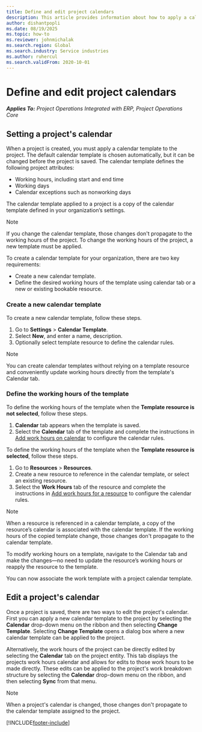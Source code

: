 ```yaml
---
title: Define and edit project calendars
description: This article provides information about how to apply a calendar template to a project to track the project schedule.
author: dishantpopli
ms.date: 08/19/2025
ms.topic: how-to
ms.reviewer: johnmichalak
ms.search.region: Global
ms.search.industry: Service industries
ms.author: ruhercul
ms.search.validFrom: 2020-10-01
---
```


# Define and edit project calendars

_**Applies To:** Project Operations Integrated with ERP, Project Operations Core_

## Setting a project's calendar

When a project is created, you must apply a calendar template to the project. The default calendar template is chosen automatically, but it can be changed before the project is saved. The calendar template defines the following project attributes:

- Working hours, including start and end time
- Working days
- Calendar exceptions such as nonworking days

The calendar template applied to a project is a copy of the calendar template defined in your organization’s settings.

> [!NOTE]
> If you change the calendar template, those changes don't propagate to the working hours of the project. To change the working hours of the project, a new template must be applied.

To create a calendar template for your organization, there are two key requirements:

- Create a new calendar template.
- Define the desired working hours of the template using calendar tab or a new or existing bookable resource.

### Create a new calendar template

To create a new calendar template, follow these steps.

1. Go to **Settings** \> **Calendar Template**.
1. Select **New**, and enter a name, description.
1. Optionally select template resource to define the calendar rules.

> [!NOTE]
> You can create calendar templates without relying on a template resource and conveniently update working hours directly from the template's Calendar tab.

### Define the working hours of the template

To define the working hours of the template when the **Template resource is not selected**, follow these steps.

1. **Calendar** tab appears when the template is saved.
1. Select the **Calendar** tab of the template and complete the instructions in [Add work hours on calendar](/dynamics365/field-service/set-work-hours-resource) to configure the calendar rules.

To define the working hours of the template when the **Template resource is selected**, follow these steps.

1. Go to **Resources** \> **Resources**.
1. Create a new resource to reference in the calendar template, or select an existing resource.
1. Select the **Work Hours** tab of the resource and complete the instructions in [Add work hours for a resource](/dynamics365/field-service/set-work-hours-resource) to configure the calendar rules.


> [!NOTE]
> When a resource is referenced in a calendar template, a copy of the resource’s calendar is associated with the calendar template. If the working hours of the copied template change, those changes don't propagate to the calendar template.
> 
> To modify working hours on a template, navigate to the Calendar tab and make the changes—no need to update the resource’s working hours or reapply the resource to the template.

You can now associate the work template with a project calendar template.

## Edit a project's calendar

Once a project is saved, there are two ways to edit the project's calendar. First you can apply a new calendar template to the project by selecting the **Calendar** drop-down menu on the ribbon and then selecting **Change Template**. Selecting **Change Template** opens a dialog box where a new calendar template can be applied to the project.

Alternatively, the work hours of the project can be directly edited by selecting the **Calendar** tab on the project entity. This tab displays the projects work hours calendar and allows for edits to those work hours to be made directly. These edits can be applied to the project's work breakdown structure by selecting the **Calendar** drop-down menu on the ribbon, and then selecting **Sync** from that menu.

> [!NOTE]
> When a project's calendar is changed, those changes don't propagate to the calendar template assigned to the project.

[!INCLUDE[footer-include](../includes/footer-banner.md)]

